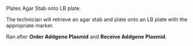 Plates Agar Stab onto LB plate.

The technician will retrieve an agar stab and plate onto an LB plate with the appropriate marker.

Ran after **Order Addgene Plasmid** and **Receive Addgene Plasmid**.